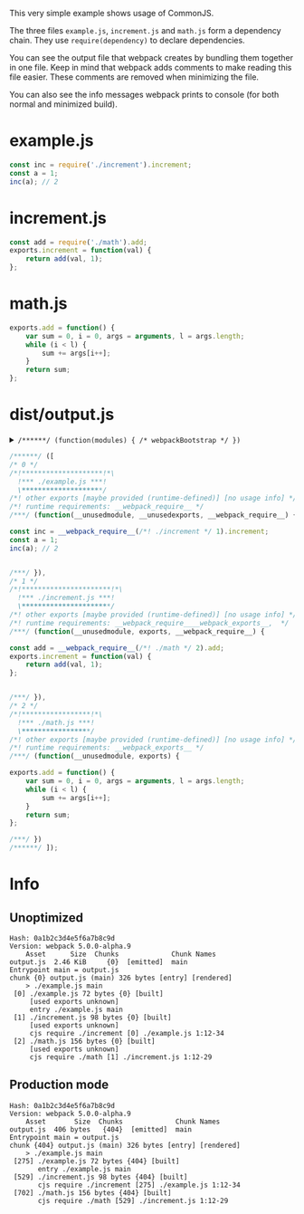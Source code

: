 This very simple example shows usage of CommonJS.

The three files `example.js`, `increment.js` and `math.js` form a dependency chain. They use `require(dependency)` to declare dependencies.

You can see the output file that webpack creates by bundling them together in one file. Keep in mind that webpack adds comments to make reading this file easier. These comments are removed when minimizing the file.

You can also see the info messages webpack prints to console (for both normal and minimized build).

# example.js

``` javascript
const inc = require('./increment').increment;
const a = 1;
inc(a); // 2
```

# increment.js

``` javascript
const add = require('./math').add;
exports.increment = function(val) {
    return add(val, 1);
};
```

# math.js

``` javascript
exports.add = function() {
    var sum = 0, i = 0, args = arguments, l = args.length;
    while (i < l) {
        sum += args[i++];
    }
    return sum;
};
```

# dist/output.js

<details><summary><code>/******/ (function(modules) { /* webpackBootstrap */ })</code></summary>

``` javascript
/******/ (function(modules, runtime) { // webpackBootstrap
/******/ 	"use strict";
/******/ 	// The module cache
/******/ 	var installedModules = {};
/******/
/******/ 	// The require function
/******/ 	function __webpack_require__(moduleId) {
/******/
/******/ 		// Check if module is in cache
/******/ 		if(installedModules[moduleId]) {
/******/ 			return installedModules[moduleId].exports;
/******/ 		}
/******/ 		// Create a new module (and put it into the cache)
/******/ 		var module = installedModules[moduleId] = {
/******/ 			i: moduleId,
/******/ 			l: false,
/******/ 			exports: {}
/******/ 		};
/******/
/******/ 		// Execute the module function
/******/ 		modules[moduleId].call(module.exports, module, module.exports, __webpack_require__);
/******/
/******/ 		// Flag the module as loaded
/******/ 		module.l = true;
/******/
/******/ 		// Return the exports of the module
/******/ 		return module.exports;
/******/ 	}
/******/
/******/
/******/
/******/ 	// the startup function
/******/ 	function startup() {
/******/ 		// Load entry module and return exports
/******/ 		return __webpack_require__(0);
/******/ 	};
/******/
/******/ 	// run startup
/******/ 	return startup();
/******/ })
/************************************************************************/
```

</details>

``` javascript
/******/ ([
/* 0 */
/*!********************!*\
  !*** ./example.js ***!
  \********************/
/*! other exports [maybe provided (runtime-defined)] [no usage info] */
/*! runtime requirements: __webpack_require__ */
/***/ (function(__unusedmodule, __unusedexports, __webpack_require__) {

const inc = __webpack_require__(/*! ./increment */ 1).increment;
const a = 1;
inc(a); // 2


/***/ }),
/* 1 */
/*!**********************!*\
  !*** ./increment.js ***!
  \**********************/
/*! other exports [maybe provided (runtime-defined)] [no usage info] */
/*! runtime requirements: __webpack_require____webpack_exports__,  */
/***/ (function(__unusedmodule, exports, __webpack_require__) {

const add = __webpack_require__(/*! ./math */ 2).add;
exports.increment = function(val) {
    return add(val, 1);
};


/***/ }),
/* 2 */
/*!*****************!*\
  !*** ./math.js ***!
  \*****************/
/*! other exports [maybe provided (runtime-defined)] [no usage info] */
/*! runtime requirements: __webpack_exports__ */
/***/ (function(__unusedmodule, exports) {

exports.add = function() {
    var sum = 0, i = 0, args = arguments, l = args.length;
    while (i < l) {
        sum += args[i++];
    }
    return sum;
};

/***/ })
/******/ ]);
```

# Info

## Unoptimized

```
Hash: 0a1b2c3d4e5f6a7b8c9d
Version: webpack 5.0.0-alpha.9
    Asset      Size  Chunks             Chunk Names
output.js  2.46 KiB     {0}  [emitted]  main
Entrypoint main = output.js
chunk {0} output.js (main) 326 bytes [entry] [rendered]
    > ./example.js main
 [0] ./example.js 72 bytes {0} [built]
     [used exports unknown]
     entry ./example.js main
 [1] ./increment.js 98 bytes {0} [built]
     [used exports unknown]
     cjs require ./increment [0] ./example.js 1:12-34
 [2] ./math.js 156 bytes {0} [built]
     [used exports unknown]
     cjs require ./math [1] ./increment.js 1:12-29
```

## Production mode

```
Hash: 0a1b2c3d4e5f6a7b8c9d
Version: webpack 5.0.0-alpha.9
    Asset       Size  Chunks             Chunk Names
output.js  406 bytes   {404}  [emitted]  main
Entrypoint main = output.js
chunk {404} output.js (main) 326 bytes [entry] [rendered]
    > ./example.js main
 [275] ./example.js 72 bytes {404} [built]
       entry ./example.js main
 [529] ./increment.js 98 bytes {404} [built]
       cjs require ./increment [275] ./example.js 1:12-34
 [702] ./math.js 156 bytes {404} [built]
       cjs require ./math [529] ./increment.js 1:12-29
```